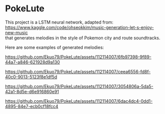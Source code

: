 # PokeLute
This project is a LSTM neural network, adapted from: https://www.kaggle.com/code/ohseokkim/music-generation-let-s-enjoy-new-music<br>
that generates melodies in the style of Pokemon city and route soundtracks.<br>

Here are some examples of generated melodies:<br>

https://github.com/Ekuo79/PokeLute/assets/112114007/6fb97398-9f89-44a7-a846-621928d9a130

https://github.com/Ekuo79/PokeLute/assets/112114007/ceea6556-fd8f-40c0-9013-5123f8e1df5d

https://github.com/Ekuo79/PokeLute/assets/112114007/3054806a-5da5-42a1-8d5e-d6e916860e91

https://github.com/Ekuo79/PokeLute/assets/112114007/6dac4dc4-0dd1-4895-84e7-ecb0cf18fcc4

